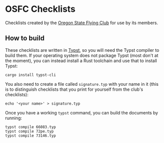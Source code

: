 # OSFC Checklists

Checklists created by the [Oregon State Flying
Club](https://oregonstateflyingclub.org/) for use by its members.

## How to build

These checklists are written in [Typst](https://typst.app), so you will need the
Typst compiler to build them. If your operating system does not package Typst
(most don't at the moment), you can instead install a Rust toolchain and use
that to install Typst:

```
cargo install typst-cli
```

You also need to create a file called `signature.typ` with your name in it (this
is to distinguish checklists that you print for yourself from the club's
checklists):

```
echo '<your name>' > signature.typ
```

Once you have a working `typst` command, you can build the documents by running:

```
typst compile 66083.typ
typst compile 72pe.typ
typst compile 73146.typ
```
